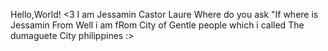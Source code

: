 Hello,World! <3
I am Jessamin Castor Laure Where do you ask "If where is Jessamin From Well i am fRom City of Gentle people which i called The dumaguete City philippines :>
